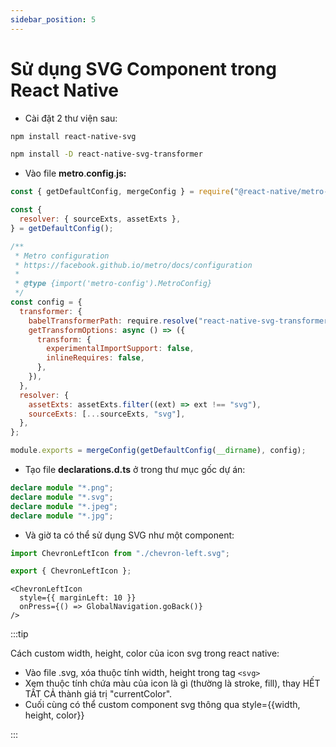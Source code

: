 ```yaml
---
sidebar_position: 5
---
```


# Sử dụng SVG Component trong React Native

- Cài đặt 2 thư viện sau:

```bash
npm install react-native-svg
```

```bash
npm install -D react-native-svg-transformer
```

- Vào file **metro**.**config**.**js:**

```js
const { getDefaultConfig, mergeConfig } = require("@react-native/metro-config");

const {
  resolver: { sourceExts, assetExts },
} = getDefaultConfig();

/**
 * Metro configuration
 * https://facebook.github.io/metro/docs/configuration
 *
 * @type {import('metro-config').MetroConfig}
 */
const config = {
  transformer: {
    babelTransformerPath: require.resolve("react-native-svg-transformer"),
    getTransformOptions: async () => ({
      transform: {
        experimentalImportSupport: false,
        inlineRequires: false,
      },
    }),
  },
  resolver: {
    assetExts: assetExts.filter((ext) => ext !== "svg"),
    sourceExts: [...sourceExts, "svg"],
  },
};

module.exports = mergeConfig(getDefaultConfig(__dirname), config);
```

- Tạo file **declarations.d.ts** ở trong thư mục gốc dự án:

```ts
declare module "*.png";
declare module "*.svg";
declare module "*.jpeg";
declare module "*.jpg";
```

- Và giờ ta có thể sử dụng SVG như một component:

```ts
import ChevronLeftIcon from "./chevron-left.svg";

export { ChevronLeftIcon };
```

```tsx
<ChevronLeftIcon
  style={{ marginLeft: 10 }}
  onPress={() => GlobalNavigation.goBack()}
/>
```

:::tip

Cách custom width, height, color của icon svg trong react native:

- Vào file .svg, xóa thuộc tính width, height trong tag `<svg>`
- Xem thuộc tính chứa màu của icon là gì (thường là stroke, fill), thay HẾT TẤT CẢ thành giá trị "currentColor".
- Cuối cùng có thể custom component svg thông qua style=\{\{width, height, color\}\}

:::

